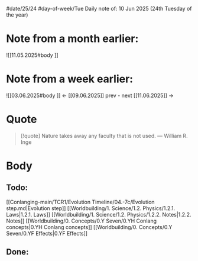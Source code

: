 
#date/25/24
#day-of-week/Tue
Daily note of: 10 Jun 2025 (24th Tuesday of the year)

# Note from a month earlier:
![[11.05.2025#body ]]

# Note from a week earlier:
![[03.06.2025#body ]]
 <- [[09.06.2025]] prev - next [[11.06.2025]] ->
# Quote

> [!quote] Nature takes away any faculty that is not used.
> — William R. Inge
# Body

## Todo:

[[Conlanging-main/TCR1/Evolution Timeline/04.-7c/Evolution step.md|Evolution step]]
[[Worldbuilding/1. Science/1.2. Physics/1.2.1. Laws|1.2.1. Laws]]
[[Worldbuilding/1. Science/1.2. Physics/1.2.2. Notes|1.2.2. Notes]]
[[Worldbuilding/0. Concepts/0.Y Seven/0.YH Conlang concepts|0.YH Conlang concepts]]
[[Worldbuilding/0. Concepts/0.Y Seven/0.YF Effects|0.YF Effects]]
## Done: